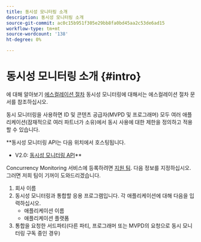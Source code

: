 ```yaml
---
title: 동시성 모니터링 소개
description: 동시성 모니터링 소개
source-git-commit: ac0c15b951f305e29bb8fa0bd45aa2c53de6ad15
workflow-type: tm+mt
source-wordcount: '138'
ht-degree: 0%

---
```



# 동시성 모니터링 소개 {#intro}

에 대해 알아보기 [에스컬레이션 절차](/help/concurrency-monitoring/cm-escalation-procedures.md) 동시성 모니터링에 대해서는 에스컬레이션 절차 문서를 참조하십시오.

동시 모니터링을 사용하면 ID 및 콘텐츠 공급자(MVPD 및 프로그래머) 모두 여러 애플리케이션(잠재적으로 여러 파트너가 소유)에서 동시 사용에 대한 제한을 정의하고 적용할 수 있습니다.

**동시성 모니터링 API는 다음 위치에서 호스팅됩니다.

* V2.0: [동시성 모니터링 API](http://docs.adobeptime.io/cm-api-v2/)**

Concurrency Monitoring 서비스에 등록하려면 [지원 팀](mailto:tve-support@adobe.com). 다음 정보를 지정하십시오. 그러면 저희 팀이 기꺼이 도와드리겠습니다.

1. 회사 이름
1. 동시성 모니터링과 통합할 응용 프로그램입니다. 각 애플리케이션에 대해 다음을 입력하십시오.
   * 애플리케이션 이름
   * 애플리케이션 플랫폼
1. 통합을 요청한 서드파티(다른 파티, 프로그래머 또는 MVPD의 요청으로 동시 모니터링 구독 중인 경우)
